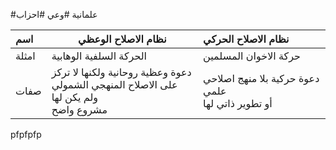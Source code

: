 #علمانية #وعي #احزاب

| اسم   | نظام الاصلاح الوعظي                                                                         | نظام الاصلاح الحركي                                   |
| :---- | ------------------------------------------------------------------------------------------- | :---------------------------------------------------- |
| امثلة | الحركة السلفية الوهابية                                                                     | حركة الاخوان المسلمين                                 |
| صفات  | دعوة وعظية روحانية ولكنها لا تركز<br> على الاصلاح المنهجي الشمولي ولم يكن لها<br>مشروع واضح | دعوة حركية بلا منهج اصلاحي علمي <br>أو تطوير ذاتي لها |
pfpfpfp